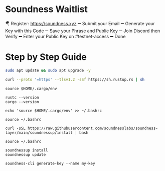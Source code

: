 # Soundness Waitlist 

 🪂 Register: https://soundness.xyz
➖ Submit your Email
➖ Generate your Key with this Code 
➖ Save your Phrase and Public Key
➖ Join Discord then Verify 
➖ Enter your Public Key on #testnet-access
➖ Done


# Step by Step Guide

```bash
sudo apt update && sudo apt upgrade -y
```
```bash
curl --proto '=https' --tlsv1.2 -sSf https://sh.rustup.rs | sh
```
```
source $HOME/.cargo/env
```
```
rustc --version
cargo --version
```
```
echo 'source $HOME/.cargo/env' >> ~/.bashrc
```
```
source ~/.bashrc
```
```
curl -sSL https://raw.githubusercontent.com/soundnesslabs/soundness-layer/main/soundnessup/install | bash
```
```
source ~/.bashrc
```
```
soundnessup install
soundnessup update
```
```
soundness-cli generate-key --name my-key
```
